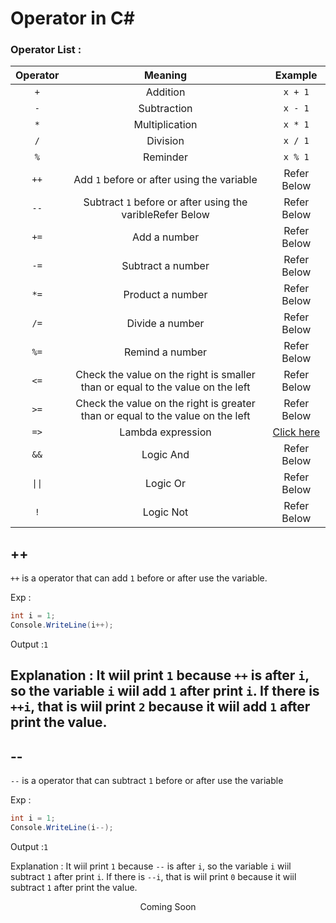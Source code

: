 # Operator in C#
### Operator List :
|Operator|Meaning|Example|
|:--------:|:-----:|:----:|
|`+`|   Addition   |`x + 1`|
|`-`|Subtraction|`x - 1`|
|`*`|Multiplication|`x * 1`|
|`/`|Division|`x / 1`|
|`%`|Reminder|`x % 1`|
|`++`|Add `1` before or after using the variable|Refer Below|
|`--`|Subtract `1` before or after using the varibleRefer Below|Refer Below|
|`+=`|Add a number|Refer Below|
|`-=`|Subtract a number|Refer Below|
|`*=`|Product a number|Refer Below|
|`/=`|Divide a number|Refer Below|
|`%=`|Remind a number|Refer Below|
|`<=`|Check the value on the right is smaller than or equal to the value on the left|Refer Below|
|`>=`|Check the value on the right is greater than or equal to the value on the left|Refer Below|
|`=>`|Lambda expression|[Click here](https://github.com/Goldhahaha/Unity/blob/master/My%20C%23%20learning%20experience/return.md)|
|`&&`|Logic And|Refer Below|
|<code>&#124;&#124;</code>|Logic Or|Refer Below|
|`!`|Logic Not|Refer Below|
</a>

## ++
`++` is a operator that can add `1` before or after use the variable.

Exp :
```cs
int i = 1;
Console.WriteLine(i++);
```

Output :`1`

Explanation : It wiil print `1` because `++` is after `i`, so the variable `i` wiil add `1` after print `i`. If there is `++i`, that is wiil print `2` because it wiil add `1` after print the value.
------

## --
`--` is a operator that can subtract `1` before or after use the variable

Exp :
```cs
int i = 1;
Console.WriteLine(i--);
```

Output :`1`

Explanation : It wiil print `1` because `--` is after `i`, so the variable `i` wiil subtract `1` after print `i`. If there is `--i`, that is wiil print `0` because it wiil subtract `1` after print the value.
<p align="center">
Coming Soon
<p>



